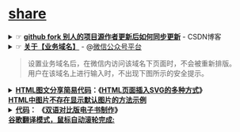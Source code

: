 # [share](https://share.choong.net/)


<details>
    <summary>
        ☞ <b><a href="https://blog.csdn.net/zhongzunfa/article/details/80344585">github fork 别人的项目源作者更新后如何同步更新</a></b> - CSDN博客
     </summary> 
    <br/>
    <blockquote>
    <p>1. 打开fork 过来的项目如下所示&#xff1a;</p>
<p><img src="https://img-blog.csdn.net/20180516231917396?watermark/2/text/aHR0cHM6Ly9ibG9nLmNzZG4ubmV0L3pob25nenVuZmE&#61;/font/5a6L5L2T/fontsize/400/fill/I0JBQkFCMA&#61;&#61;/dissolve/70" alt="" /><br /></p>
<p><br /></p>
<p>2. 点击new pull request</p>
<p><img src="https://img-blog.csdn.net/20180516231941257?watermark/2/text/aHR0cHM6Ly9ibG9nLmNzZG4ubmV0L3pob25nenVuZmE&#61;/font/5a6L5L2T/fontsize/400/fill/I0JBQkFCMA&#61;&#61;/dissolve/70" alt="" /><br /></p>
<p><br /></p>
<p>3. 在进入的界面&#xff0c; 后进行将左边的设置为你自己的仓库&#xff0c; fork 过来的源在右边&#xff0c; 如下图&#xff1a;</p>
<p><img src="https://img-blog.csdn.net/2018051623350488?watermark/2/text/aHR0cHM6Ly9ibG9nLmNzZG4ubmV0L3pob25nenVuZmE&#61;/font/5a6L5L2T/fontsize/400/fill/I0JBQkFCMA&#61;&#61;/dissolve/70" alt="" /><br /></p>
<p>4. 当选择完后会变成下图&#xff1a;</p>
<p><img src="https://img-blog.csdn.net/20180516233609718?watermark/2/text/aHR0cHM6Ly9ibG9nLmNzZG4ubmV0L3pob25nenVuZmE&#61;/font/5a6L5L2T/fontsize/400/fill/I0JBQkFCMA&#61;&#61;/dissolve/70" alt="" /><br /></p>
<p><br /></p>
<p>5. 接下来&#xff0c; 将其展示出可以调整状态&#xff1a; 右边改为源fork地址</p>
<p><img src="https://img-blog.csdn.net/20180517014110477?watermark/2/text/aHR0cHM6Ly9ibG9nLmNzZG4ubmV0L3pob25nenVuZmE&#61;/font/5a6L5L2T/fontsize/400/fill/I0JBQkFCMA&#61;&#61;/dissolve/70" alt="" /><br /></p>
<p><br /></p>
<p>6. 就会出现变更数据&#xff1a;</p>
<p><img src="https://img-blog.csdn.net/20180517014212370?watermark/2/text/aHR0cHM6Ly9ibG9nLmNzZG4ubmV0L3pob25nenVuZmE&#61;/font/5a6L5L2T/fontsize/400/fill/I0JBQkFCMA&#61;&#61;/dissolve/70" alt="" /><br /></p>
<p>7.  点击create pull request</p>
<p><img src="https://img-blog.csdn.net/20180517014507125?watermark/2/text/aHR0cHM6Ly9ibG9nLmNzZG4ubmV0L3pob25nenVuZmE&#61;/font/5a6L5L2T/fontsize/400/fill/I0JBQkFCMA&#61;&#61;/dissolve/70" alt="" /><br /></p>
<p><br /></p>
<p>8. 进行数据的合并&#xff1a;</p>
<p><img src="https://img-blog.csdn.net/20180517014625905?watermark/2/text/aHR0cHM6Ly9ibG9nLmNzZG4ubmV0L3pob25nenVuZmE&#61;/font/5a6L5L2T/fontsize/400/fill/I0JBQkFCMA&#61;&#61;/dissolve/70" alt="" /><br /></p>
<p><br /></p>
<p>9 最后合并&#xff1a;</p>
<p><img src="https://img-blog.csdn.net/2018051701474663?watermark/2/text/aHR0cHM6Ly9ibG9nLmNzZG4ubmV0L3pob25nenVuZmE&#61;/font/5a6L5L2T/fontsize/400/fill/I0JBQkFCMA&#61;&#61;/dissolve/70" alt="" /><br /></p>
<p><br /></p>
<p>到此就完成了&#xff1a;</p>
<p><img src="https://img-blog.csdn.net/20180517015606900?watermark/2/text/aHR0cHM6Ly9ibG9nLmNzZG4ubmV0L3pob25nenVuZmE&#61;/font/5a6L5L2T/fontsize/400/fill/I0JBQkFCMA&#61;&#61;/dissolve/70" alt="" /><br /></p>
<p><br /></p></blockquote>
</details>

<details>
    <summary>
        ☞ <b><a href="https://mp.weixin.qq.com">关于【业务域名】</a></b> - @<a href="https://mp.weixin.qq.com">微信公众号平台</a><br/>
<blockquote>设置业务域名后，在微信内访问该域名下页面时，不会被重新排版。<br/>用户在该域名上进行输入时，不出现下图所示的安全提示。</blockquote>
</summary> 
>> <b><a href="https://mp.weixin.qq.com">设置路径</a>：公众号设置 -> 功能设置 -> 业务域名</b> <br/>
    <blockquote>
注意事项：

1、可填写三个域名或路径（例：wx.qq.com 或 wx.qq.com/mp ），需使用字母、数字及“-”的组合，不支持IP地址、端口号及短链域名。

2、填写的域名须通过ICP备案的验证。

3、 将文件MP_verify_****.txt（点击下载）上传至填写域名或路径指向的web服务器（或虚拟主机）的目录（若填写域名，将文件放置在域名根目录下，例如wx.qq.com/***.txt ；若填写路径，将文件放置在路径目录下，例如wx.qq.com/mp/MP_verify_***.txt ），并确保可以访问。

4、 一个自然月内最多可修改并保存三次，本月剩余保存次数：5
</blockquote>
</details>

<details>
   <summary>  <b>
<a href="https://github.com/taoste/Hello-World/tree/master/github">HTML图文分享简易代码</a>：《<a href="https://www.jb51.net/web/720878.html" title="HTML页面插入SVG的多种方式">HTML页面插入SVG的多种方式</a>》<br/>
	   <a href="https://www.jb51.net/web/740948.html" title="HTML中图片不存在显示默认图片的方法示例_HTML/Xhtml_网页制作_脚本之家">HTML中图片不存在显示默认图片的方法示例</a></b>
</summary>
<table> 	
<p>全部的代码</p>
<div class="jb51code">
<pre class="brush:xhtml;">
&lt;!DOCTYPE html&gt;
&lt;html lang=&quot;en&quot;&gt;
&lt;head&gt;
  &lt;meta charset=&quot;UTF-8&quot;&gt;
  &lt;meta name=&quot;viewport&quot; content=&quot;width=device-width, initial-scale=1.0&quot;&gt;
  &lt;title&gt;《都要脱钩了，怎么每次还大惊小怪？》&lt;/title&gt;
  &lt;link rel="icon" href="/images/share.png" > 
&lt;/head&gt;
&lt;body bgcolor="#1B1B1B" text="#000000"&gt;
  &lt;p style="text-align:center"&gt;
   &lt;a href="https://github.com/inchoong/go/raw/master/s/wx/20200723/0.PNG" title="《都要脱钩了，怎么每次还大惊小怪？》"&gt;
   &lt;img src="https://github.com/inchoong/go/blob/master/s/wx/20200723/0.PNG?raw=true" /&gt;
   &lt;/a&gt;
  &lt;/p&gt;
&lt;/body&gt;
&lt;/html&gt;
</pre>
</table> </details>

<details>
   <summary>  <b>
<a href="https://share.choong.net/docs/2021-2-2.html">代码</a>：
《<a href="https://ultrapre.github.io/2020/02/02/2020-02-02-%E5%8F%8C%E8%AF%AD%E5%AF%B9%E6%AF%94%E7%89%88%E7%94%B5%E5%AD%90%E4%B9%A6%E5%88%B6%E4%BD%9C/" title="双语对比版电子书制作">双语对比版电子书制作</a>》<br/>
	   <a href="https://ultrapre.github.io/2020/02/02/2020-02-02-%E5%8F%8C%E8%AF%AD%E5%AF%B9%E6%AF%94%E7%89%88%E7%94%B5%E5%AD%90%E4%B9%A6%E5%88%B6%E4%BD%9C/" title="双语对比版电子书制作">谷歌翻译模式，鼠标自动滚轮完成:</a></b>
</summary>
<table> 	
<p>全部的代码</p>
<div class="jb51code">
<pre class="brush:xhtml;">
&lt;table style="width: 100%"&gt;&lt;tbody&gt;
&lt;tr&gt;&lt;td style="width: 50%"&gt;　11111&lt;/td&gt;&lt;td style="width: 50%"&gt;22222&lt;/td&gt;&lt;/tr&gt;
&lt;tr&gt;&lt;td style="width: 50%"&gt;　ennnnnn&lt;/td&gt;&lt;td style="width: 50%"&gt;红红火火恍恍惚惚&lt;/td&gt;&lt;/tr&gt;
&lt;/tbody&gt;&lt;/table&gt;
</pre>
<p>css自动布置置中，然后分栏显示，左边英文，右边中文。</p>
<pre>
def findstruct(lines):
    i = 0
    head = []
    body = []
    ends = []
    tmpflag = 0
    for line in lines:
        if tmpflag == 0:
            head += [line]
        elif tmpflag == 1:
            body += [line]
        elif tmpflag == 2:
            ends += [line]

        if "<body" in line and tmpflag == 0:
            tmpflag = 1
        if i == len(lines)-2 and tmpflag == 1:
            tmpflag = 2

        i+=1
    return [head,body,ends]

def pairlist(lis1,lis2):
    i = 0
    tmplis = []
    for item in lis1:
        tmplis.append([item,lis2[i]])
        i+=1
    return tmplis

def builddouble(lines1,lines2):
    [head1, body1, ends1] = findstruct(lines1)
    [head2, body2, ends2] = findstruct(lines2)
    if len(body1) != len(body2):
        exit()
    i = 0
    tmplis = pairlist(body1, body2)
    body3 = []
    for item in tmplis:
        if "class=\"img\"" not in item[0] and "class=\"ima" not in item[0]:
            body3.append("<tr><td>" + item[0].replace("\n", "") + "</td><td>" + item[1].replace("\n", "") + "</td></tr>\n")
        else:
            body3.append("<tr><td colspan=\"2\">" + item[1].replace("\n", "") + "<td></tr>\n")

    return head2+["<table><tbody><tr><th style=\"width: 50%;\" >\n"]+body3+ends2


srch1 = "srcen.html"
srch2 = "srczh.html"
lines1 = open(srch1,encoding="utf-8").readlines()
lines2 = open(srch2,encoding="utf-8").readlines()
open("dst.html","w",encoding="utf-8").writelines(builddouble(lines1,lines2))
</pre>
</table> </details>
